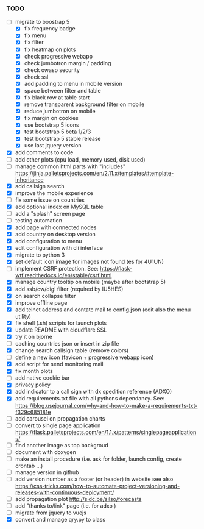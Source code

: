 ### TODO
- [ ] migrate to boostrap 5 
  - [x] fix frequency badge
  - [x] fix menu
  - [x] fix filter
  - [x] fix heatmap on plots
  - [x] check progressive webapp
  - [x] check jumbotron margin / padding
  - [x] check owasp security
  - [x] check ssl
  - [x] add padding to menu in mobile version
  - [x] space between filter and table
  - [x] fix black row at table start
  - [x] remove transparent background filter on mobile
  - [x] reduce jumbotron on mobile
  - [x] fix margin on cookies
  - [x] use bootstrap 5 icons
  - [x] test bootstrap 5 beta 1/2/3
  - [x] test bootstrap 5 stable release
  - [x] use last jquery version
- [x] add comments to code
- [ ] add other plots (cpu load, memory used, disk used)
- [ ] manage common html parts with "includes" https://jinja.palletsprojects.com/en/2.11.x/templates/#template-inheritance
- [x] add callsign search
- [x] improve the mobile experience
- [ ] fix some issue on countries
- [x] add optional index on MySQL table
- [ ] add a "splash" screen page
- [ ] testing automation
- [x] add page with connected nodes
- [x] add country on desktop version
- [x] add configuration to menu
- [x] edit configuration with cli interface
- [x] migrate to python 3  
- [x] set default icon image for images not found (es for 4U1UN)
- [ ] implement CSRF protection. See:   https://flask-wtf.readthedocs.io/en/stable/csrf.html
- [x] manage country tooltip on mobile (maybe after bootstrap 5)
- [x] add ssb/cw/digi filter (required by IU5HES) 
- [x] on search collapse filter
- [x] improve offline page
- [x] add telnet address and contatc mail to config.json (edit also the menu utility)
- [x] fix shell (.sh) scripts for launch plots
- [x] update README with cloudflare SSL
- [x] try it on bjorne
- [ ] caching countries json or insert in zip file
- [x] change search callsign table (remove colors)
- [ ] define a new icon (favicon + progressive webapp icon)
- [x] add script for send monitoring mail
- [x] fix month plots
- [ ] add native cookie bar
- [x] privacy policy
- [x] add indicator to a call sign  with dx spedition reference (ADXO)
- [x] add requirements.txt file with all pythons dependancy. See: https://blog.usejournal.com/why-and-how-to-make-a-requirements-txt-f329c685181e
- [ ] add carousel on propagation charts
- [ ] convert to single page application https://flask.palletsprojects.com/en/1.1.x/patterns/singlepageapplications/
- [ ] find another image as top backgroud
- [ ] document with doxygen
- [ ] make an install procedure (i.e. ask for folder, launch config, create crontab ...)
- [ ] manage version in github
- [ ] add version number as a footer (or header) in website see also https://css-tricks.com/how-to-automate-project-versioning-and-releases-with-continuous-deployment/
- [ ] add propagation plot http://sidc.be/silso/forecasts
- [ ] add "thanks to/link" page (i.e. for adxo )
- [ ] migrate from jquery to vuejs
- [x] convert and manage qry.py to class

